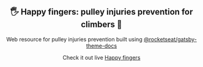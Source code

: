 <h2 align="center">
  🖐 Happy fingers: pulley injuries prevention for climbers 🤘
</h2>

<p align="center">
  Web resource for pulley injuries prevention built using <a href="https://github.com/Rocketseat/gatsby-themes/tree/master/%40rocketseat/gatsby-theme-docs">@rocketseat/gatsby-theme-docs</a>
</p>

<p align="center">
  Check it out live <a href="https://happy-fingers.netlify.app/">Happy fingers</a>
</p>
